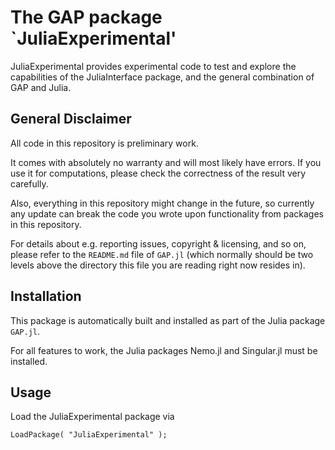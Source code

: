 # The GAP package `JuliaExperimental'

JuliaExperimental provides experimental code to test and explore the
capabilities of the JuliaInterface package, and the general combination of
GAP and Julia.

## General Disclaimer

All code in this repository is preliminary work.

It comes with absolutely no warranty and will most likely have errors. If you
use it for computations, please check the correctness of the result very
carefully.

Also, everything in this repository might change in the future, so currently
any update can break the code you wrote upon functionality from packages in
this repository.

For details about e.g. reporting issues, copyright & licensing, and so on,
please refer to the `README.md` file of `GAP.jl` (which normally should be two
levels above the directory this file you are reading right now resides in).

## Installation

This package is automatically built and installed as part of the Julia
package `GAP.jl`.

For all features to work, the Julia packages Nemo.jl and Singular.jl
must be installed.

## Usage

Load the JuliaExperimental package via

    LoadPackage( "JuliaExperimental" );

